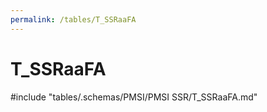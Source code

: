 ```yaml
---
permalink: /tables/T_SSRaaFA
---
```

# T_SSRaaFA
<!-- SPDX-License-Identifier: MPL-2.0 -->

<!-- ATTENTION : Ne pas supprimer ou modifier la ligne ci-dessous -->
#include "tables/.schemas/PMSI/PMSI SSR/T_SSRaaFA.md"
<!-- ATTENTION : Ne pas supprimer ou modifier la ligne ci-dessus -->
